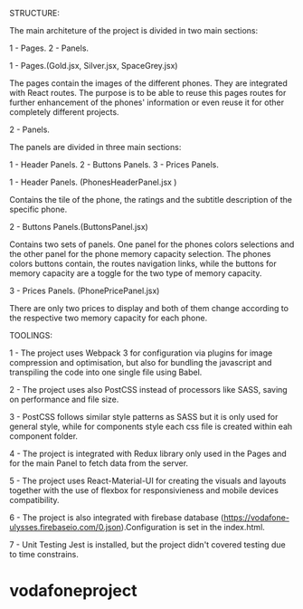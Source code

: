 STRUCTURE:

The main architeture of the project is divided in two main sections:

1 - Pages.
2 - Panels.

1 - Pages.(Gold.jsx, Silver.jsx, SpaceGrey.jsx)

The pages contain the images of the different phones. They are integrated with React routes. The purpose is to be able to reuse this pages routes for further enhancement of the phones' information or even reuse it for other completely different projects.

2 - Panels.

The panels are divided in three main sections:

1 - Header Panels.
2 - Buttons Panels.
3 - Prices Panels.

1 - Header Panels. (PhonesHeaderPanel.jsx )

Contains the tile of the phone, the ratings and the subtitle description of the specific phone.

2 - Buttons Panels.(ButtonsPanel.jsx)

Contains two sets of panels. One panel for the phones colors selections and the other panel for the phone memory capacity selection.
The phones colors buttons contain, the routes navigation links, while the buttons for memory capacity are a toggle for the two type of memory capacity.

3 - Prices Panels. (PhonePricePanel.jsx)

There are only two prices to display and both of them change according to the respective two memory capacity for each phone.

TOOLINGS:

1 - The project uses Webpack 3 for configuration via plugins for image compression and optimisation, but also for bundling the javascript and transpiling the code into one single file using Babel.

2 - The project uses also PostCSS instead of processors like SASS, saving on performance and file size.

3 - PostCSS follows similar style patterns as SASS but it is only used for general style, while for components style each css file is created within eah component folder.

4 - The project is integrated with Redux library only used in the Pages and for the main Panel to fetch data from the server.

5 - The project uses React-Material-UI for creating the visuals and layouts together with the use of flexbox for responsivieness and mobile devices compatibility.

6 - The project is also integrated with firebase database (https://vodafone-ulysses.firebaseio.com/0.json).Configuration is set in the index.html.

7 - Unit Testing Jest is installed, but the project didn't covered testing due to time constrains.
# vodafoneproject
